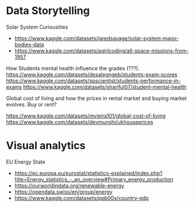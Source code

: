 
# Data Storytelling

Solar System Curiousities
- https://www.kaggle.com/datasets/jaredsavage/solar-system-major-bodies-data
- https://www.kaggle.com/datasets/agirlcoding/all-space-missions-from-1957

How Students mental health influence the grades (???).
https://www.kaggle.com/datasets/desalegngeb/students-exam-scores
https://www.kaggle.com/datasets/spscientist/students-performance-in-exams
https://www.kaggle.com/datasets/shariful07/student-mental-health

Global cost of living and how the prices in rental market and buying market evolves. Buy or rent?

https://www.kaggle.com/datasets/mvieira101/global-cost-of-living
https://www.kaggle.com/datasets/devmunshi/ukhouseprices


# Visual analytics
EU Energy State 
- https://ec.europa.eu/eurostat/statistics-explained/index.php?title=Energy_statistics_-_an_overview#Primary_energy_production
- https://ourworldindata.org/renewable-energy
- https://opendata.swiss/en/group/energy
- https://www.kaggle.com/datasets/ppb00x/country-gdp